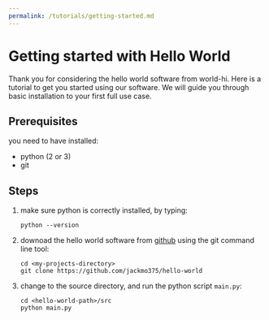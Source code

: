 ```yaml
---
permalink: /tutorials/getting-started.md
---
```


Getting started with Hello World
================================

Thank you for considering the hello world software from world-hi. Here is a tutorial to get you started using our software. We will guide you through basic installation to your first full use case. 

Prerequisites
-------------

you need to have installed:
* python (2 or 3)
* git


Steps
-----

1. make sure python is correctly installed, by typing:
	```
	python --version
	```

1. downoad the hello world software from [github](https://github.com/jackmo375/hello-world) using the git command line tool:
	```
	cd <my-projects-directory>
	git clone https://github.com/jackmo375/hello-world
	```

1. change to the source directory, and run the python script `main.py`:
	```
	cd <hello-world-path>/src
	python main.py
	```